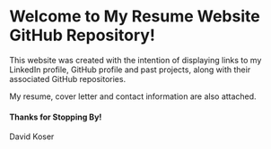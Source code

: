 # Welcome to My Resume Website GitHub Repository!

This website was created with the intention of displaying links to my LinkedIn profile, GitHub profile and past projects, along with their associated GitHub repositories.

My resume, cover letter and contact information are also attached.

#### Thanks for Stopping By!

David Koser
